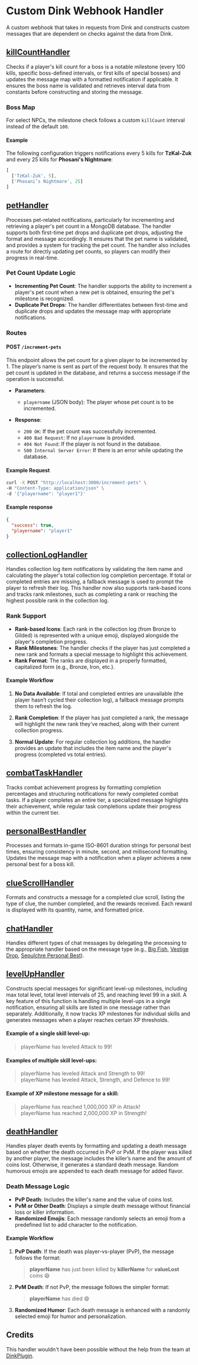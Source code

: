 # Custom Dink Webhook Handler

A custom webhook that takes in requests from Dink and constructs custom messages that are dependent on checks against the data from Dink.

## [killCountHandler](https://github.com/jdanthdavis/custom-dink-webhook/blob/main/src/core/killCountHandler.js)

Checks if a player's kill count for a boss is a notable milestone (every 100 kills, specific boss-defined intervals, or first kills of special bosses) and updates the message map with a formatted notification if applicable. It ensures the boss name is validated and retrieves interval data from constants before constructing and storing the message.

### Boss Map

For select NPCs, the milestone check follows a custom `killCount` interval instead of the default `100`.  

#### Example  
The following configuration triggers notifications every 5 kills for **TzKal-Zuk** and every 25 kills for **Phosani's Nightmare**:  

```javascript
[
  ['TzKal-Zuk', 5],
  ['Phosani’s Nightmare', 25]
]
```
## [petHandler](https://github.com/jdanthdavis/custom-dink-webhook/blob/main/src/core/petHandler.js)

Processes pet-related notifications, particularly for incrementing and retrieving a player's pet count in a MongoDB database. The handler supports both first-time pet drops and duplicate pet drops, adjusting the format and message accordingly. It ensures that the pet name is validated, and provides a system for tracking the pet count. The handler also includes a route for directly updating pet counts, so players can modify their progress in real-time. 

### Pet Count Update Logic

- **Incrementing Pet Count**: The handler supports the ability to increment a player's pet count when a new pet is obtained, ensuring the pet's milestone is recognized.
- **Duplicate Pet Drops**: The handler differentiates between first-time and duplicate drops and updates the message map with appropriate notifications.

### Routes

#### **POST `/increment-pets`**

This endpoint allows the pet count for a given player to be incremented by 1. The player’s name is sent as part of the request body. It ensures that the pet count is updated in the database, and returns a success message if the operation is successful.

- **Parameters**:
  - `playername` (JSON body): The player whose pet count is to be incremented.

- **Response**:
  - `200 OK`: If the pet count was successfully incremented.
  - `400 Bad Request`: If no `playername` is provided.
  - `404 Not Found`: If the player is not found in the database.
  - `500 Internal Server Error`: If there is an error while updating the database.

#### Example Request

```bash
curl -X POST "http://localhost:3000/increment-pets" \
-H "Content-Type: application/json" \
-d '{"playername": "player1"}'
```
#### Example response
```json
{
  "success": true,
  "playername": "player1"
}
```

## [collectionLogHandler](https://github.com/jdanthdavis/custom-dink-webhook/blob/main/src/core/collectionLogHandler.js)

Handles collection log item notifications by validating the item name and calculating the player's total collection log completion percentage. If total or completed entries are missing, a fallback message is used to prompt the player to refresh their log. This handler now also supports rank-based icons and tracks rank milestones, such as completing a rank or reaching the highest possible rank in the collection log.

### Rank Support

- **Rank-based Icons**: Each rank in the collection log (from Bronze to Gilded) is represented with a unique emoji, displayed alongside the player's completion progress.
- **Rank Milestones**: The handler checks if the player has just completed a new rank and formats a special message to highlight this achievement.
- **Rank Format**: The ranks are displayed in a properly formatted, capitalized form (e.g., Bronze, Iron, etc.).

#### Example Workflow

1. **No Data Available**: If total and completed entries are unavailable (the player hasn’t cycled their collection log), a fallback message prompts them to refresh the log.

2. **Rank Completion**: If the player has just completed a rank, the message will highlight the new rank they’ve reached, along with their current collection progress.

3. **Normal Update**: For regular collection log additions, the handler provides an update that includes the item name and the player's progress (completed vs total entries).

## [combatTaskHandler](https://github.com/jdanthdavis/custom-dink-webhook/blob/main/src/core/combatTaskHandler.js)

Tracks combat achievement progress by formatting completion percentages and structuring notifications for newly completed combat tasks. If a player completes an entire tier, a specialized message highlights their achievement, while regular task completions update their progress within the current tier.

## [personalBestHandler](https://github.com/jdanthdavis/custom-dink-webhook/blob/main/src/core/personalBestHandler.js)

Processes and formats in-game ISO-8601 duration strings for personal best times, ensuring consistency in minute, second, and millisecond formatting. Updates the message map with a notification when a player achieves a new personal best for a boss kill.

## [clueScrollHandler](https://github.com/jdanthdavis/custom-dink-webhook/blob/main/src/core/clueScrollHandler.js)

Formats and constructs a message for a completed clue scroll, listing the type of clue, the number completed, and the rewards received. Each reward is displayed with its quantity, name, and formatted price.

## [chatHandler](https://github.com/jdanthdavis/custom-dink-webhook/blob/main/src/core/chatMsgHandler/chatHandler.js)

Handles different types of chat messages by delegating the processing to the appropriate handler based on the message type (e.g., [Big Fish](https://github.com/jdanthdavis/custom-dink-webhook/blob/main/src/core/chatMsgHandler/bigFishHandler.js), [Vestige Drop](https://github.com/jdanthdavis/custom-dink-webhook/blob/main/src/core/chatMsgHandler/vestigeHandler.js), [Sepulchre Personal Best](https://github.com/jdanthdavis/custom-dink-webhook/blob/main/src/core/chatMsgHandler/sepulchreHandler.js)).

## [levelUpHandler](https://github.com/jdanthdavis/custom-dink-webhook/blob/main/src/core/levelUpHandler.js)

Constructs special messages for significant level-up milestones, including max total level, total level intervals of 25, and reaching level 99 in a skill. A key feature of this function is handling multiple level-ups in a single notification, ensuring all skills are listed in one message rather than separately. Additionally, it now tracks XP milestones for individual skills and generates messages when a player reaches certain XP thresholds.

#### Example of a single skill level-up:<br/>

> playerName has leveled Attack to 99!<br/>

#### Examples of multiple skill level-ups:<br/>

> playerName has leveled Attack and Strength to 99!<br/>
> playerName has leveled Attack, Strength, and Defence to 99!<br/>

#### Example of XP milestone message for a skill:<br/>

> playerName has reached 1,000,000 XP in Attack!<br/>
> playerName has reached 2,000,000 XP in Strength!<br/>

## [deathHandler](https://github.com/jdanthdavis/custom-dink-webhook/blob/main/src/core/deathHandler.js)

Handles player death events by formatting and updating a death message based on whether the death occurred in PvP or PvM. If the player was killed by another player, the message includes the killer’s name and the amount of coins lost. Otherwise, it generates a standard death message. Random humorous emojis are appended to each death message for added flavor.

### Death Message Logic

- **PvP Death**: Includes the killer's name and the value of coins lost.
- **PvM or Other Death**: Displays a simple death message without financial loss or killer information.
- **Randomized Emojis**: Each message randomly selects an emoji from a predefined list to add character to the notification.

#### Example Workflow

1. **PvP Death**: If the death was player-vs-player (PvP), the message follows the format:

   > **playerName** has just been killed by **killerName** for **valueLost** coins 😄

2. **PvM Death**: If not PvP, the message follows the simpler format:

   > **playerName** has died 😄

3. **Randomized Humor**: Each death message is enhanced with a randomly selected emoji for humor and personalization.

## Credits

This handler wouldn't have been possible without the help from the team at [DinkPlugin](https://github.com/pajlads/DinkPlugin).
